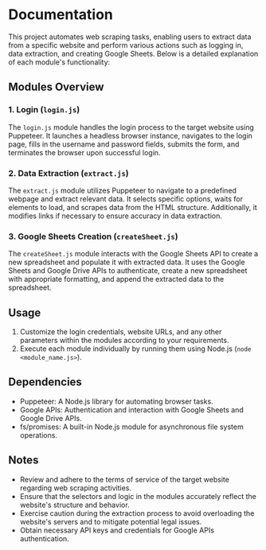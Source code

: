 # Documentation

This project automates web scraping tasks, enabling users to extract data from a specific website and perform various actions such as logging in, data extraction, and creating Google Sheets. Below is a detailed explanation of each module's functionality:

## Modules Overview

### 1. Login (`login.js`)

The `login.js` module handles the login process to the target website using Puppeteer. It launches a headless browser instance, navigates to the login page, fills in the username and password fields, submits the form, and terminates the browser upon successful login.

### 2. Data Extraction (`extract.js`)

The `extract.js` module utilizes Puppeteer to navigate to a predefined webpage and extract relevant data. It selects specific options, waits for elements to load, and scrapes data from the HTML structure. Additionally, it modifies links if necessary to ensure accuracy in data extraction.

### 3. Google Sheets Creation (`createSheet.js`)

The `createSheet.js` module interacts with the Google Sheets API to create a new spreadsheet and populate it with extracted data. It uses the Google Sheets and Google Drive APIs to authenticate, create a new spreadsheet with appropriate formatting, and append the extracted data to the spreadsheet.

## Usage

1. Customize the login credentials, website URLs, and any other parameters within the modules according to your requirements.
2. Execute each module individually by running them using Node.js (`node <module_name.js>`).

## Dependencies

- Puppeteer: A Node.js library for automating browser tasks.
- Google APIs: Authentication and interaction with Google Sheets and Google Drive APIs.
- fs/promises: A built-in Node.js module for asynchronous file system operations.

## Notes

- Review and adhere to the terms of service of the target website regarding web scraping activities.
- Ensure that the selectors and logic in the modules accurately reflect the website's structure and behavior.
- Exercise caution during the extraction process to avoid overloading the website's servers and to mitigate potential legal issues.
- Obtain necessary API keys and credentials for Google APIs authentication.
